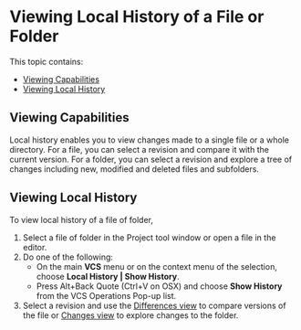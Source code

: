 # Viewing Local History of a File or Folder
This topic contains:
* [Viewing Capabilities](#view_capabilities)
* [Viewing  Local History](#view_history)

## <a name="view_capabilities"></a>Viewing Capabilities
Local history enables you to view changes made to a single file or a whole directory. 
For a file, you can select a revision and compare it with the current version.
For a folder, you can select a revision and explore a tree of changes including new, modified and deleted files and subfolders.  

## <a name="view_history"></a>Viewing  Local History
To view local history of a file of folder,
1. Select a file of folder in the Project tool window or open a file in the editor.
1. Do one of the following:
    * On the main **VCS** menu or on the context menu of the selection, choose **Local History | Show History**.
    * Press Alt+Back Quote (Ctrl+V on OSX) and choose **Show History** from the VCS Operations Pop-up list.
1. Select a revision and use the [Differences view](https://www.jetbrains.com/help/idea/show-history-for-file-selection-dialog.html#diff) 
 to compare versions of the file or [Changes view](https://www.jetbrains.com/help/idea/show-history-for-folder-dialog.html#diff) to explore changes to the folder.